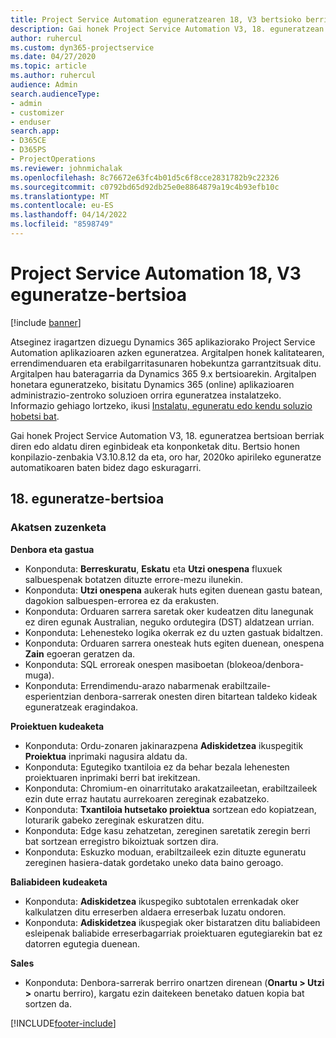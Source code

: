 ```yaml
---
title: Project Service Automation eguneratzearen 18, V3 bertsioko berrikuntzak edo aldaketak
description: Gai honek Project Service Automation V3, 18. eguneratzean erabilgarri dauden eginbideak eta konponketak ditu.
author: ruhercul
ms.custom: dyn365-projectservice
ms.date: 04/27/2020
ms.topic: article
ms.author: ruhercul
audience: Admin
search.audienceType:
- admin
- customizer
- enduser
search.app:
- D365CE
- D365PS
- ProjectOperations
ms.reviewer: johnmichalak
ms.openlocfilehash: 8c76672e63fc4b01d5c6f8cce2831782b9c22326
ms.sourcegitcommit: c0792bd65d92db25e0e8864879a19c4b93efb10c
ms.translationtype: MT
ms.contentlocale: eu-ES
ms.lasthandoff: 04/14/2022
ms.locfileid: "8598749"
---
```

# <a name="project-service-automation-update-release-18-v3"></a>Project Service Automation 18, V3 eguneratze-bertsioa

[!include [banner](../includes/psa-now-project-operations.md)]

Atseginez iragartzen dizuegu Dynamics 365 aplikaziorako Project Service Automation aplikazioaren azken eguneratzea. Argitalpen honek kalitatearen, errendimenduaren eta erabilgarritasunaren hobekuntza garrantzitsuak ditu. Argitalpen hau bateragarria da Dynamics 365 9.x bertsioarekin. Argitalpen honetara eguneratzeko, bisitatu Dynamics 365 (online) aplikazioaren administrazio-zentroko soluzioen orrira eguneratzea instalatzeko. Informazio gehiago lortzeko, ikusi [Instalatu, eguneratu edo kendu soluzio hobetsi bat](/power-platform/admin/install-remove-preferred-solution).

Gai honek Project Service Automation V3, 18. eguneratzea bertsioan berriak diren edo aldatu diren eginbideak eta konponketak ditu. Bertsio honen konpilazio-zenbakia V3.10.8.12 da eta, oro har, 2020ko apirileko eguneratze automatikoaren baten bidez dago eskuragarri.

## <a name="update-release-18"></a>18. eguneratze-bertsioa

### <a name="bug-fixes"></a>Akatsen zuzenketa

**Denbora eta gastua**

- Konponduta: **Berreskuratu**, **Eskatu** eta **Utzi onespena** fluxuek salbuespenak botatzen dituzte errore-mezu ilunekin.
- Konponduta: **Utzi onespena** aukerak huts egiten duenean gastu batean, dagokion salbuespen-errorea ez da erakusten.
- Konponduta: Orduaren sarrera saretak oker kudeatzen ditu lanegunak ez diren egunak Australian, neguko ordutegira (DST) aldatzean urrian.
- Konponduta: Lehenesteko logika okerrak ez du uzten gastuak bidaltzen.
- Konponduta: Orduaren sarrera onesteak huts egiten duenean, onespena **Zain** egoeran geratzen da.
- Konponduta: SQL erroreak onespen masiboetan (blokeoa/denbora-muga).
- Konponduta: Errendimendu-arazo nabarmenak erabiltzaile-esperientzian denbora-sarrerak onesten diren bitartean taldeko kideak eguneratzeak eragindakoa.

**Proiektuen kudeaketa**

- Konponduta: Ordu-zonaren jakinarazpena **Adiskidetzea** ikuspegitik **Proiektua** inprimaki nagusira aldatu da.
- Konponduta: Egutegiko txantiloia ez da behar bezala lehenesten proiektuaren inprimaki berri bat irekitzean.
- Konponduta: Chromium-en oinarritutako arakatzaileetan, erabiltzaileek ezin dute erraz hautatu aurrekoaren zereginak ezabatzeko.
- Konponduta: **Txantiloia hutsetako proiektua** sortzean edo kopiatzean, loturarik gabeko zereginak eskuratzen ditu.
- Konponduta: Edge kasu zehatzetan, zereginen saretatik zeregin berri bat sortzean erregistro bikoiztuak sortzen dira.
- Konponduta: Eskuzko moduan, erabiltzaileek ezin dituzte eguneratu zereginen hasiera-datak gordetako uneko data baino geroago.

**Baliabideen kudeaketa**

- Konponduta: **Adiskidetzea** ikuspegiko subtotalen errenkadak oker kalkulatzen ditu erreserben aldaera erreserbak luzatu ondoren.
- Konponduta: **Adiskidetzea** ikuspegiak oker bistaratzen ditu baliabideen esleipenak baliabide erreserbagarriak proiektuaren egutegiarekin bat ez datorren egutegia duenean.

**Sales**

- Konponduta: Denbora-sarrerak berriro onartzen direnean (**Onartu > Utzi >** onartu berriro), kargatu ezin daitekeen benetako datuen kopia bat sortzen da.


[!INCLUDE[footer-include](../includes/footer-banner.md)]
